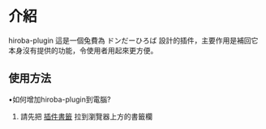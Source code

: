 # 介紹
hiroba-plugin
這是一個兔費為 ドンだーひろば 設計的插件，主要作用是補回它本身沒有提供的功能，令使用者用起來更方便。

## 使用方法

•如何增加hiroba-plugin到電腦?

1. 請先把 <a href="javascript:void(function(d){if(['donderhiroba.jp'].indexOf(d.location.host)>=0){var s=d.createElement('script');s.type='text/javascript' ;s.src='https://hiroba-plugin.github.io/hiroba_plugin.js';d.body.append(s);}})(document)">插件書籤</a> 拉到瀏覽器上方的書籤欄
